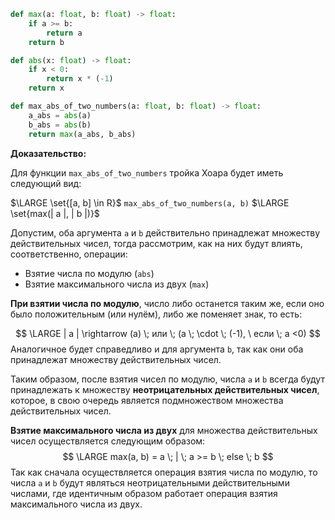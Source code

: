 
```python
def max(a: float, b: float) -> float:
	if a >= b:
		return a
	return b

def abs(x: float) -> float:
	if x < 0:
		return x * (-1)
	return x

def max_abs_of_two_numbers(a: float, b: float) -> float:
	a_abs = abs(a)
	b_abs = abs(b)
	return max(a_abs, b_abs)
```


**Доказательство:**

Для функции `max_abs_of_two_numbers` тройка Хоара будет иметь следующий вид:

$\LARGE \set{[a, b] \in R}$ `max_abs_of_two_numbers(a, b)` $\LARGE \set{max(| a |, | b |)}$

Допустим, оба аргумента `a` и `b` действительно принадлежат множеству действительных чисел, тогда рассмотрим, как на них будут влиять, соответственно, операции:
- Взятие числа по модулю (`abs`)
- Взятие максимального числа из двух (`max`)

**При взятии числа по модулю**, число либо останется таким же, если оно было положительным 
(или нулём), либо же поменяет знак, то есть:

$$ \LARGE
| a | \rightarrow (a) \; или \; (a \; \cdot \; (-1), \ если \; a <0)
$$
Аналогичное будет справедливо и для аргумента `b`, так как они оба принадлежат множеству действительных чисел.

Таким образом, после взятия чисел по модулю, числа `a` и `b` всегда будут принадлежать к множеству **неотрицательных действительных чисел**, которое, в свою очередь является подмножеством множества действительных чисел.

**Взятие максимального числа из двух** для множества действительных чисел осуществляется следующим образом:
$$ \LARGE
max(a, b) = a \; | \; a >= b \; else \; b
$$
Так как сначала осуществляется операция взятия числа по модулю, то числа `a` и `b` будут являться неотрицательными действительными числами, где идентичным образом работает операция взятия максимального числа из двух.
